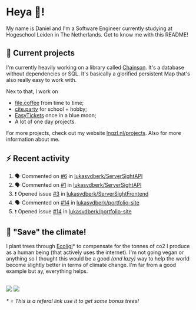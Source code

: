 # Heya 👋!

My name is Daniel and I'm a Software Engineer currently studying at Hogeschool Leiden in The Netherlands. Get to know me with this README!

## 💪 Current projects
I'm currently heavily working on a library called [Chainson](https://github.com/abcdan/chainson). It's a database without dependencies or SQL. It's basically a glorified persistent Map that's also really easy to work with.

Nex to that, I work on
- [file.coffee](https://file.coffee) from time to time;
- [cite.party](https://cite.party) for school + hobby;
- [EasyTickets](https://easytickets.xyz) once in a blue moon;
- A lot of one day projects.

For more projects, check out my website [lngzl.nl/projects](https://lngzl.nl/projects). Also for more information about me.

## ⚡ Recent activity
<!--START_SECTION:activity-->
1. 🗣 Commented on [#6](https://github.com/lukasvdberk/ServerSightAPI/issues/6) in [lukasvdberk/ServerSightAPI](https://github.com/lukasvdberk/ServerSightAPI)
2. 🗣 Commented on [#1](https://github.com/lukasvdberk/ServerSightAPI/issues/1) in [lukasvdberk/ServerSightAPI](https://github.com/lukasvdberk/ServerSightAPI)
3. ❗️ Opened issue [#3](https://github.com/lukasvdberk/ServerSightFrontend/issues/3) in [lukasvdberk/ServerSightFrontend](https://github.com/lukasvdberk/ServerSightFrontend)
4. 🗣 Commented on [#14](https://github.com/lukasvdberk/portfolio-site/issues/14) in [lukasvdberk/portfolio-site](https://github.com/lukasvdberk/portfolio-site)
5. ❗️ Opened issue [#14](https://github.com/lukasvdberk/portfolio-site/issues/14) in [lukasvdberk/portfolio-site](https://github.com/lukasvdberk/portfolio-site)
<!--END_SECTION:activity-->

## 🌳 "Save" the climate!
I plant trees through <a href="https://ecologi.com/lngzl?r=6005cc57f70194001deaedfa">Ecoligi</a>* to compensate for the tonnes of co2 I produce as a human being (that actively uses the internet). I'm not going vegan or anything so I thought this would be a good _(and lazy)_ way to help the world become slightly better in terms of climate change. I'm far from a good example but ay, everything helps.

<br><a href="https://ecologi.com/lngzl?r=6005cc57f70194001deaedfa"><img src="https://img.shields.io/ecologi/trees/lngzl"></a> <a href="https://ecologi.com/lngzl?r=6005cc57f70194001deaedfa"><img src="https://img.shields.io/ecologi/carbon/lngzl"></a>



_\* = This is a referal link use it to get some bonus trees!_
